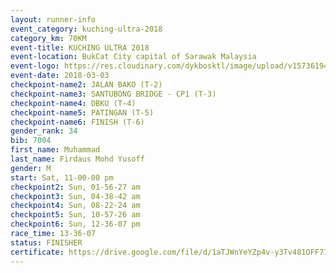 ```yaml
--- 
layout: runner-info 
event_category: kuching-ultra-2018 
category_km: 70KM 
event-title: KUCHING ULTRA 2018 
event-location: BukCat City capital of Sarawak Malaysia 
event-logo: https://res.cloudinary.com/dykbosktl/image/upload/v1573619473/Logo/kuching-ultra-2018-logo_tlpvm5.png 
event-date: 2018-03-03 
checkpoint-name2: JALAN BAKO (T-2) 
checkpoint-name3: SANTUBONG BRIDGE - CP1 (T-3) 
checkpoint-name4: DBKU (T-4) 
checkpoint-name5: PATINGAN (T-5) 
checkpoint-name6: FINISH (T-6) 
gender_rank: 34
bib: 7004
first_name: Muhammad
last_name: Firdaus Mohd Yusoff
gender: M
start: Sat, 11-00-00 pm
checkpoint2: Sun, 01-56-27 am
checkpoint3: Sun, 04-38-42 am
checkpoint4: Sun, 08-22-24 am
checkpoint5: Sun, 10-57-26 am
checkpoint6: Sun, 12-36-07 pm
race_time: 13-36-07
status: FINISHER
certificate: https://drive.google.com/file/d/1aTJWnYeYZp4v-y3Tv481OFF7IaBvWP8/view?usp=sharing
--- 
```

